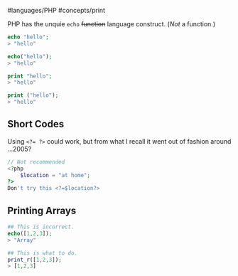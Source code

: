 #languages/PHP #concepts/print 

PHP has the unquie `echo` ~~function~~ language construct. (*Not* a function.)

```PHP
echo "hello";
> "hello"

echo("hello");
> "hello"

print "hello";
> "hello"

print ("hello");
> "hello"
```

## Short Codes
Using `<?= ?>` could work, but from what I recall it went out of fashion around ...2005?

```php
// Not recommended
<?php
	$location = "at home";
?>
Don't try this <?=$location?>

```

## Printing Arrays

```php
## This is incorrect.
echo([1,2,3]);
> "Array"

## This is what to do.
print_r([1,2,3]);
> [1,2,3]
```